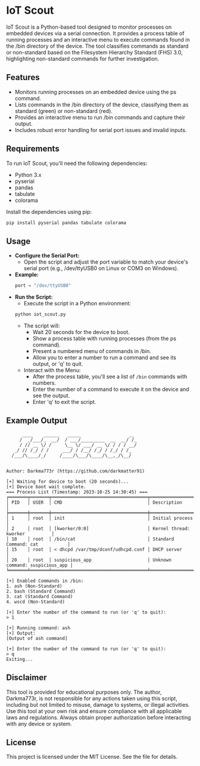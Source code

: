 # IoT Scout

IoT Scout is a Python-based tool designed to monitor processes on embedded devices via a serial connection. It provides a process table of running processes and an interactive menu to execute commands found in the /bin directory of the device. The tool classifies commands as standard or non-standard based on the Filesystem Hierarchy Standard (FHS) 3.0, highlighting non-standard commands for further investigation.

## Features
- Monitors running processes on an embedded device using the ps command.
- Lists commands in the /bin directory of the device, classifying them as standard (green) or non-standard (red).
- Provides an interactive menu to run /bin commands and capture their output.
- Includes robust error handling for serial port issues and invalid inputs.

## Requirements

To run IoT Scout, you'll need the following dependencies:

- Python 3.x
- pyserial
- pandas
- tabulate
- colorama

Install the dependencies using pip:
```bash
pip install pyserial pandas tabulate colorama
```

## Usage
- **Configure the Serial Port:**
  - Open the script and adjust the port variable to match your device's serial port (e.g., /dev/ttyUSB0 on Linux or COM3 on Windows).
- **Example:**
  ``` python
  port = "/dev/ttyUSB0"
  ```
- **Run the Script:**
  - Execute the script in a Python environment:
  ``` bash
  python iot_scout.py
  ```
  - The script will:
    - Wait 20 seconds for the device to boot.
    - Show a process table with running processes (from the ps command).
    - Present a numbered menu of commands in /bin.
    - Allow you to enter a number to run a command and see its output, or 'q' to quit.
  - Interact with the Menu:
    - After the process table, you'll see a list of `/bin` commands with numbers.
    - Enter the number of a command to execute it on the device and see the output.
    - Enter 'q' to exit the script.

## Example Output
``` text
      ____    ______   _____                  __ 
     /  _/___/_  __/  / ___/_________  __  __/ /_
     / // __ \/ /     \__ \/ ___/ __ \/ / / / __/
   _/ // /_/ / /     ___/ / /__/ /_/ / /_/ / /_  
  /___/\____/_/     /____/\___/\____/\__,_/\__/ 
                                             

Author: Darkma773r (https://github.com/darkmatter91)

[+] Waiting for device to boot (20 seconds)...
[+] Device boot wait complete.
=== Process List (Timestamp: 2023-10-25 14:30:45) ===
╒═══════╤═══════╤════════════════════════════════════╤═════════════════════════════════╕
│ PID   │ USER  │ CMD                                │ Description                     │
╞═══════╪═══════╪════════════════════════════════════╪═════════════════════════════════╡
│ 1     │ root  │ init                               │ Initial process                 │
│ 2     │ root  │ [kworker/0:0]                      │ Kernel thread: kworker          │
│ 10    │ root  │ /bin/cat                           │ Standard Command: cat           │
│ 15    │ root  │ < dhcpd /var/tmp/dconf/udhcpd.conf │ DHCP server                     │
│ 20    │ root  │ suspicious_app                     │ Unknown command: suspicious_app │
╘═══════╧═══════╧════════════════════════════════════╧═════════════════════════════════╛

[+] Enabled Commands in /bin:
1. ash (Non-Standard)
2. bash (Standard Command)
3. cat (Standard Command)
4. wscd (Non-Standard)

[+] Enter the number of the command to run (or 'q' to quit):
> 1

[+] Running command: ash
[+] Output:
[Output of ash command]

[+] Enter the number of the command to run (or 'q' to quit):
> q
Exiting...
```
## Disclaimer

This tool is provided for educational purposes only. The author, Darkma773r, is not responsible for any actions taken using this script, including but not limited to misuse, damage to systems, or illegal activities. Use this tool at your own risk and ensure compliance with all applicable laws and regulations. Always obtain proper authorization before interacting with any device or system.

## License

This project is licensed under the MIT License. See the  file for details.


